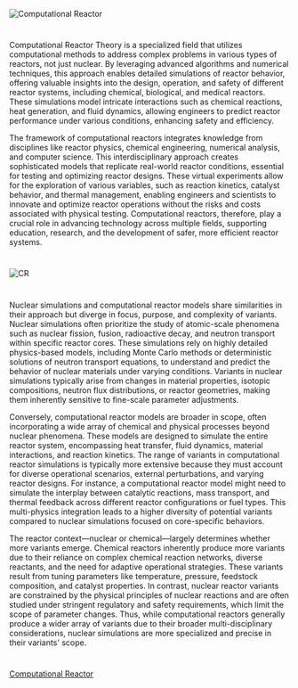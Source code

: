 ![Computational Reactor](https://github.com/user-attachments/assets/4e9d87b1-b212-42fe-9ac0-b432ef757c45)

#

Computational Reactor Theory is a specialized field that utilizes computational methods to address complex problems in various types of reactors, not just nuclear. By leveraging advanced algorithms and numerical techniques, this approach enables detailed simulations of reactor behavior, offering valuable insights into the design, operation, and safety of different reactor systems, including chemical, biological, and medical reactors. These simulations model intricate interactions such as chemical reactions, heat generation, and fluid dynamics, allowing engineers to predict reactor performance under various conditions, enhancing safety and efficiency.

The framework of computational reactors integrates knowledge from disciplines like reactor physics, chemical engineering, numerical analysis, and computer science. This interdisciplinary approach creates sophisticated models that replicate real-world reactor conditions, essential for testing and optimizing reactor designs. These virtual experiments allow for the exploration of various variables, such as reaction kinetics, catalyst behavior, and thermal management, enabling engineers and scientists to innovate and optimize reactor operations without the risks and costs associated with physical testing. Computational reactors, therefore, play a crucial role in advancing technology across multiple fields, supporting education, research, and the development of safer, more efficient reactor systems.

#
![CR](https://github.com/user-attachments/assets/77b17254-4a85-496c-b7a6-aaad0285bb83)
#

Nuclear simulations and computational reactor models share similarities in their approach but diverge in focus, purpose, and complexity of variants. Nuclear simulations often prioritize the study of atomic-scale phenomena such as nuclear fission, fusion, radioactive decay, and neutron transport within specific reactor cores. These simulations rely on highly detailed physics-based models, including Monte Carlo methods or deterministic solutions of neutron transport equations, to understand and predict the behavior of nuclear materials under varying conditions. Variants in nuclear simulations typically arise from changes in material properties, isotopic compositions, neutron flux distributions, or reactor geometries, making them inherently sensitive to fine-scale parameter adjustments.

Conversely, computational reactor models are broader in scope, often incorporating a wide array of chemical and physical processes beyond nuclear phenomena. These models are designed to simulate the entire reactor system, encompassing heat transfer, fluid dynamics, material interactions, and reaction kinetics. The range of variants in computational reactor simulations is typically more extensive because they must account for diverse operational scenarios, external perturbations, and varying reactor designs. For instance, a computational reactor model might need to simulate the interplay between catalytic reactions, mass transport, and thermal feedback across different reactor configurations or fuel types. This multi-physics integration leads to a higher diversity of potential variants compared to nuclear simulations focused on core-specific behaviors.

The reactor context—nuclear or chemical—largely determines whether more variants emerge. Chemical reactors inherently produce more variants due to their reliance on complex chemical reaction networks, diverse reactants, and the need for adaptive operational strategies. These variants result from tuning parameters like temperature, pressure, feedstock composition, and catalyst properties. In contrast, nuclear reactor variants are constrained by the physical principles of nuclear reactions and are often studied under stringent regulatory and safety requirements, which limit the scope of parameter changes. Thus, while computational reactors generally produce a wider array of variants due to their broader multi-disciplinary considerations, nuclear simulations are more specialized and precise in their variants' scope.

#

[Computational Reactor](https://chatgpt.com/g/g-vGp8ODaIO-computational-reactor)
